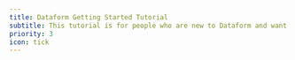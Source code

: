 ```yaml
---
title: Dataform Getting Started Tutorial
subtitle: This tutorial is for people who are new to Dataform and want to be taught how to set up a new project. We will show you how to create your own data model, how to test and document it and how to run schedules on it.
priority: 3
icon: tick
---
```

